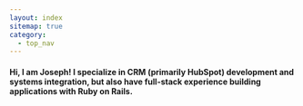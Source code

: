 ```yaml
---
layout: index
sitemap: true
category:
  - top_nav
---
```


#### Hi, I am Joseph! I specialize in CRM (primarily HubSpot) development and systems integration, but also have full-stack experience building applications with Ruby on Rails.
